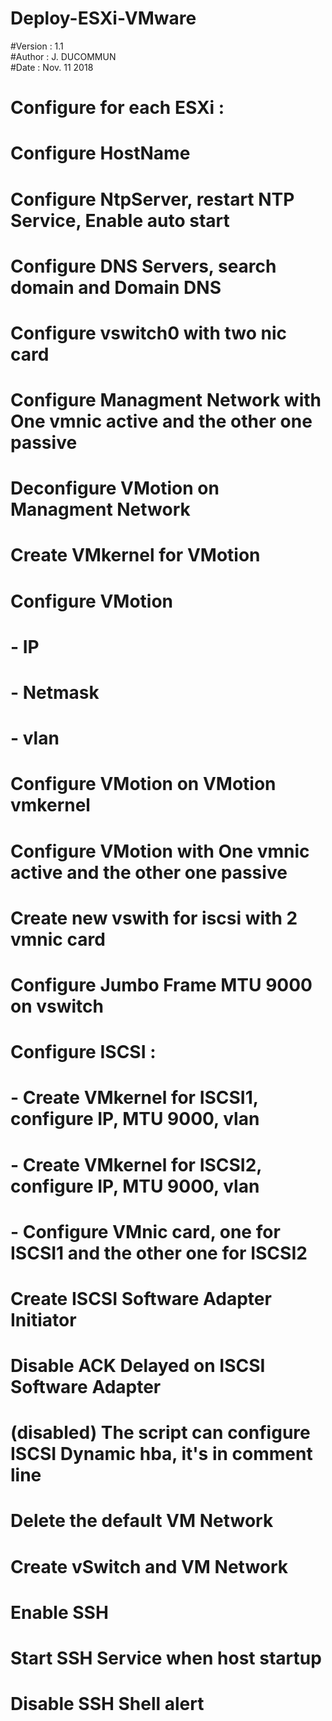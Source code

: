 # Deploy-ESXi-VMware
#Version : 1.1																																				  																 
#Author : J. DUCOMMUN																																	       
#Date : Nov. 11 2018																																	           
# Configure for each ESXi :	
#																								 			  				   
# Configure HostName																																	   	
# Configure NtpServer, restart NTP Service, Enable auto start																										 			  				   
# Configure DNS Servers, search domain and Domain DNS																							          		           
# Configure vswitch0 with two nic card
# Configure Managment Network with One vmnic active and the other one passive																													                   
# Deconfigure VMotion on Managment Network																							               
# Create VMkernel for VMotion	
# Configure VMotion		
#    		- IP
#    		- Netmask
#    		- vlan
# Configure VMotion on VMotion vmkernel
# Configure VMotion with One vmnic active and the other one passive
# Create new vswith for iscsi with 2 vmnic card
# Configure Jumbo Frame MTU 9000 on vswitch
# Configure ISCSI :
#    		- Create VMkernel for ISCSI1, configure IP, MTU 9000, vlan
#    		- Create VMkernel for ISCSI2, configure IP, MTU 9000, vlan
#    		- Configure VMnic card, one for ISCSI1 and the other one for ISCSI2																				       
# Create ISCSI Software Adapter Initiator
# Disable ACK Delayed on ISCSI Software Adapter
# (disabled) The script can configure ISCSI Dynamic hba, it's in comment line
# Delete the default VM Network
# Create vSwitch and VM Network
# Enable SSH
# Start SSH Service when host startup
# Disable SSH Shell alert	
